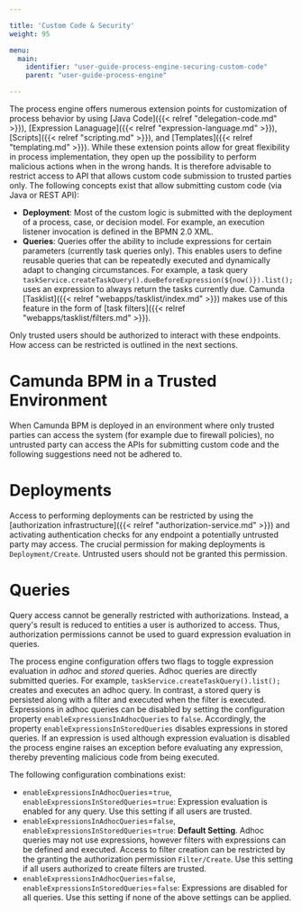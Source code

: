 ```yaml
---

title: 'Custom Code & Security'
weight: 95

menu:
  main:
    identifier: "user-guide-process-engine-securing-custom-code"
    parent: "user-guide-process-engine"

---
```


The process engine offers numerous extension points for customization of process behavior by using [Java Code]({{< relref "delegation-code.md" >}}), [Expression Lanaguage]({{< relref "expression-language.md" >}}), [Scripts]({{< relref "scripting.md" >}}), and [Templates]({{< relref "templating.md" >}}). While these extension points allow for great flexibility in process implementation, they open up the possibility to perform malicious actions when in the wrong hands. It is therefore advisable to restrict access to API that allows custom code submission to trusted parties only. The following concepts exist that allow submitting custom code (via Java or REST API):

* **Deployment**: Most of the custom logic is submitted with the deployment of a process, case, or decision model. For example, an execution listener invocation is defined in the BPMN 2.0 XML.
* **Queries**: Queries offer the ability to include expressions for certain parameters (currently task queries only). This enables users to define reusable queries that can be repeatedly executed and dynamically adapt to changing circumstances. For example, a task query `taskService.createTaskQuery().dueBeforeExpression(${now()}).list();` uses an expression to always return the tasks currently due. Camunda [Tasklist]({{< relref "webapps/tasklist/index.md" >}}) makes use of this feature in the form of [task filters]({{< relref "webapps/tasklist/filters.md" >}}).

Only trusted users should be authorized to interact with these endpoints. How access can be restricted is outlined in the next sections.

# Camunda BPM in a Trusted Environment

When Camunda BPM is deployed in an environment where only trusted parties can access the system (for example due to firewall policies), no untrusted party can access the APIs for submitting custom code and the following suggestions need not be adhered to.

# Deployments

Access to performing deployments can be restricted by using the [authorization infrastructure]({{< relref "authorization-service.md" >}}) and activating authentication checks for any endpoint a potentially untrusted party may access. The crucial permission for making deployments is `Deployment/Create`. Untrusted users should not be granted this permission.

# Queries

Query access cannot be generally restricted with authorizations. Instead, a query's result is reduced to entities a user is authorized to access. Thus, authorization permissions cannot be used to guard expression evaluation in queries.

The process engine configuration offers two flags to toggle expression evaluation in *adhoc* and *stored* queries. Adhoc queries are directly submitted queries. For example, `taskService.createTaskQuery().list();` creates and executes an adhoc query. In contrast, a stored query is persisted along with a filter and executed when the filter is executed. Expressions in adhoc queries can be disabled by setting the configuration property `enableExpressionsInAdhocQueries` to `false`. Accordingly, the property `enableExpressionsInStoredQueries` disables expressions in stored queries. If an expression is used although expression evaluation is disabled the process engine raises an exception before evaluating any expression, thereby preventing malicious code from being executed.

The following configuration combinations exist:

* `enableExpressionsInAdhocQueries`=`true`, `enableExpressionsInStoredQueries`=`true`: Expression evaluation is enabled for any query. Use this setting if all users are trusted.
* `enableExpressionsInAdhocQueries`=`false`, `enableExpressionsInStoredQueries`=`true`: **Default Setting**. Adhoc queries may not use expressions, however filters with expressions can be defined and executed. Access to filter creation can be restricted by the granting the authorization permission `Filter/Create`. Use this setting if all users authorized to create filters are trusted.
* `enableExpressionsInAdhocQueries`=`false`, `enableExpressionsInStoredQueries`=`false`: Expressions are disabled for all queries. Use this setting if none of the above settings can be applied.
